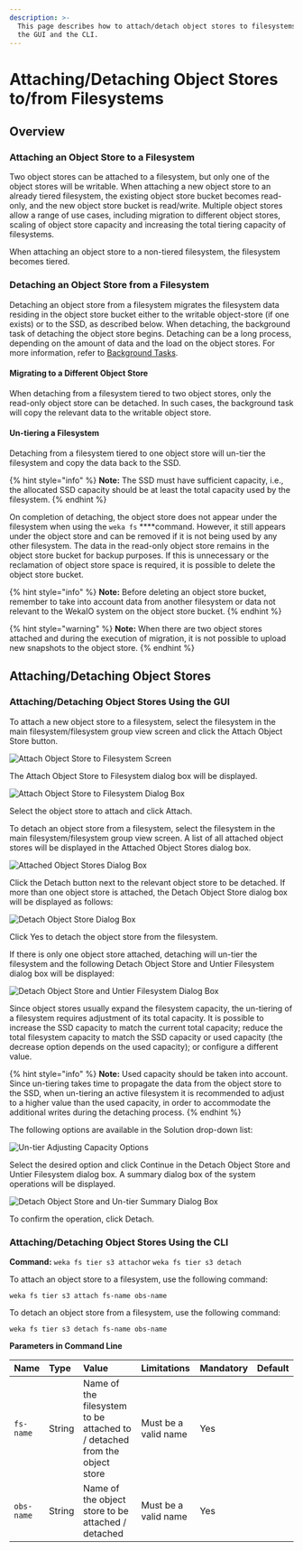 ```yaml
---
description: >-
  This page describes how to attach/detach object stores to filesystems using
  the GUI and the CLI.
---
```


# Attaching/Detaching Object Stores to/from Filesystems

## Overview

### Attaching an Object Store to a Filesystem

Two object stores can be attached to a filesystem, but only one of the object stores will be writable. When attaching a new object store to an already tiered filesystem, the existing object store bucket becomes read-only, and the new object store bucket is read/write. Multiple object stores allow a range of use cases, including migration to different object stores, scaling of object store capacity and increasing the total tiering capacity of filesystems.

When attaching an object store to a non-tiered filesystem, the filesystem becomes tiered. 

### Detaching an Object Store from a Filesystem

Detaching an object store from a filesystem migrates the filesystem data residing in the object store bucket either to the writable object-store \(if one exists\) or to the SSD, as described below. When detaching, the background task of detaching the object store begins. Detaching can be a long process, depending on the amount of data and the load on the object stores. For more information, refer to [Background Tasks](../../usage/background-tasks.md).

#### Migrating to a Different Object Store

When detaching from a filesystem tiered to two object stores, only the read-only object store can be detached. In such cases, the background task will copy the relevant data to the writable object store. 

#### Un-tiering a Filesystem

Detaching from a filesystem tiered to one object store will un-tier the filesystem and copy the data back to the SSD.

{% hint style="info" %}
**Note:** The SSD must have sufficient capacity, i.e., the allocated SSD capacity should be at least the total capacity used by the filesystem.
{% endhint %}

On completion of detaching, the object store does not appear under the filesystem when using the `weka fs` ****command. However, it still appears under the object store and can be removed if it is not being used by any other filesystem. The data in the read-only object store remains in the object store bucket for backup purposes. If this is unnecessary or the reclamation of object store space is required, it is possible to delete the object store bucket. 

{% hint style="info" %}
**Note:** Before deleting an object store bucket, remember to take into account data from another filesystem or data not relevant to the WekaIO system on the object store bucket.
{% endhint %}

{% hint style="warning" %}
**Note:** When there are two object stores attached and during the execution of migration, it is not possible to upload new snapshots to the object store.
{% endhint %}

## Attaching/Detaching Object Stores

### Attaching/Detaching Object Stores Using the GUI

To attach a new object store to a filesystem, select the filesystem in the main filesystem/filesystem group view screen and click the Attach Object Store button.

![Attach Object Store to Filesystem Screen](../../.gitbook/assets/attach-obs-select-3.5.png)

The Attach Object Store to Filesystem dialog box will be displayed.

![Attach Object Store to Filesystem Dialog Box](../../.gitbook/assets/attach-obs-dialog-3.5.png)

Select the object store to attach and click Attach. 

To detach an object store from a filesystem, select the filesystem in the main filesystem/filesystem group view screen. A list of all attached object stores will be displayed in the Attached Object Stores dialog box. 

![Attached Object Stores Dialog Box](../../.gitbook/assets/fs-obs-view-3.5.png)

Click the Detach button next to the relevant object store to be detached. If more than one object store is attached, the Detach Object Store dialog box will be displayed as follows:

![Detach Object Store Dialog Box](../../.gitbook/assets/detach-obs-dialog-3.5.png)

Click Yes to detach the object store from the filesystem.

If there is only one object store attached, detaching will un-tier the filesystem and the following Detach Object Store and Untier Filesystem dialog box will be displayed:

![Detach Object Store and Untier Filesystem Dialog Box](../../.gitbook/assets/detach-untier-3.5.png)

Since object stores usually expand the filesystem capacity, the un-tiering of a filesystem requires adjustment of its total capacity. It is possible to increase the SSD capacity to match the current total capacity; reduce the total filesystem capacity to match the SSD capacity or used capacity \(the decrease option depends on the used capacity\); or configure a different value.

{% hint style="info" %}
**Note:** Used capacity should be taken into account. Since un-tiering takes time to propagate the data from the object store to the SSD, when un-tiering an active filesystem it is recommended to adjust to a higher value than the used capacity, in order to accommodate the additional writes during the detaching process.
{% endhint %}

The following options are available in the Solution drop-down list: 

![Un-tier Adjusting Capacity Options](../../.gitbook/assets/detach-untier-used-options-3.5.png)

Select the desired option and click Continue in the Detach Object Store and Untier Filesystem dialog box. A summary dialog box of the system operations will be displayed.

![Detach Object Store and Un-tier Summary Dialog Box](../../.gitbook/assets/detach-untier-progress-3.5.png)

To confirm the operation, click Detach.  

### Attaching/Detaching Object Stores Using the CLI

**Command:** `weka fs tier s3 attach`or `weka fs tier s3 detach`

To attach an object store to a filesystem, use the following command:

`weka fs tier s3 attach fs-name obs-name`

To detach an object store from a filesystem, use the following command:

`weka fs tier s3 detach fs-name obs-name`

**Parameters in Command Line**

| **Name** | **Type** | **Value** | **Limitations** | **Mandatory** | **Default** |
| :--- | :--- | :--- | :--- | :--- | :--- |
| `fs-name` | String | Name of the filesystem to be attached to / detached from the object store | Must be a valid name | Yes | ​ |
| `obs-name` | String | Name of the object store to be  attached / detached | Must be a valid name | Yes |   |

